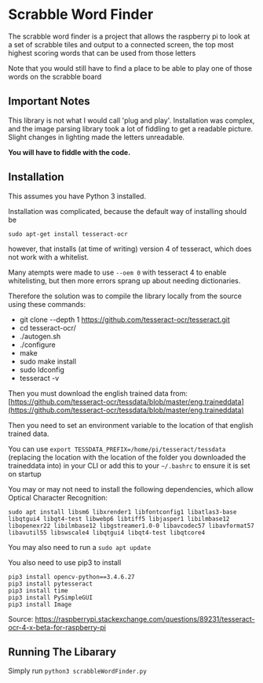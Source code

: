 # Scrabble Word Finder

The scrabble word finder is a project that allows the raspberry pi to look at a set of scrabble tiles and output to a connected screen, the top most highest scoring words that can be used from those letters

Note that you would still have to find a place to be able to play one of those words on the scrabble board

## Important Notes

This library is not what I would call 'plug and play'. Installation was complex, and the image parsing library took a lot of fiddling to get a readable picture. Slight changes in lighting made the letters unreadable. 

**You will have to fiddle with the code.**

## Installation

This assumes you have Python 3 installed.

Installation was complicated, because the default way of installing should be

`sudo apt-get install tesseract-ocr`

however, that installs (at time of writing) version 4 of tesseract, which does not work with a whitelist. 

Many atempts were made to use `--oem 0` with tesseract 4 to enable whitelisting, but then more errors sprang up about needing dictionaries.

Therefore the solution was to compile the library locally from the source using these commands:

* git clone --depth 1  https://github.com/tesseract-ocr/tesseract.git 
* cd tesseract-ocr/
* ./autogen.sh
* ./configure
* make
* sudo make install
* sudo ldconfig
* tesseract -v

Then you must download the english trained data from: [https://github.com/tesseract-ocr/tessdata/blob/master/eng.traineddata](https://github.com/tesseract-ocr/tessdata/blob/master/eng.traineddata)

Then you need to set an environment variable to the location of that english trained data.

You can use `export TESSDATA_PREFIX=/home/pi/tesseract/tessdata` (replacing the location with the location of the folder you downloaded the traineddata into) in your CLI or add this to your `~/.bashrc` to ensure it is set on startup 

You may or may not need to install the following dependencies, which allow Optical Character Recognition:

`sudo apt install libsm6 libxrender1 libfontconfig1 libatlas3-base libqtgui4 libqt4-test libwebp6 libtiff5 libjasper1 libilmbase12 libopenexr22 libilmbase12 libgstreamer1.0-0 libavcodec57 libavformat57 libavutil55 libswscale4 libqtgui4 libqt4-test libqtcore4`

You may also need to run a `sudo apt update`

You also need to use pip3 to install
```
pip3 install opencv-python==3.4.6.27
pip3 install pytesseract
pip3 install time
pip3 install PySimpleGUI
pip3 install Image
```

Source: https://raspberrypi.stackexchange.com/questions/89231/tesseract-ocr-4-x-beta-for-raspberry-pi

## Running The Libarary
Simply run `python3 scrabbleWordFinder.py`